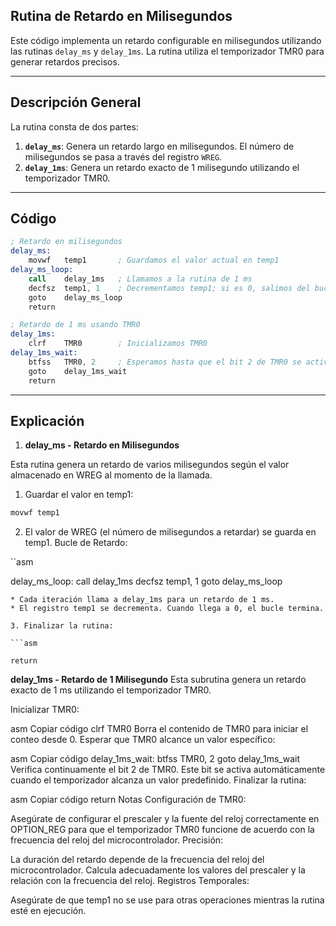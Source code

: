 ## Rutina de Retardo en Milisegundos

Este código implementa un retardo configurable en milisegundos utilizando las rutinas `delay_ms` y `delay_1ms`. La rutina utiliza el temporizador TMR0 para generar retardos precisos.

---

## Descripción General

La rutina consta de dos partes:

1. **`delay_ms`**: Genera un retardo largo en milisegundos. El número de milisegundos se pasa a través del registro `WREG`.
2. **`delay_1ms`**: Genera un retardo exacto de 1 milisegundo utilizando el temporizador TMR0.

---

## Código

```asm
; Retardo en milisegundos
delay_ms:
    movwf   temp1       ; Guardamos el valor actual en temp1
delay_ms_loop:
    call    delay_1ms   ; Llamamos a la rutina de 1 ms
    decfsz  temp1, 1    ; Decrementamos temp1; si es 0, salimos del bucle
    goto    delay_ms_loop
    return

; Retardo de 1 ms usando TMR0
delay_1ms:
    clrf    TMR0        ; Inicializamos TMR0
delay_1ms_wait:
    btfss   TMR0, 2     ; Esperamos hasta que el bit 2 de TMR0 se active
    goto    delay_1ms_wait
    return
```    
---

## Explicación

1. **delay_ms - Retardo en Milisegundos**

Esta rutina genera un retardo de varios milisegundos según el valor almacenado en WREG al momento de la llamada.

1. Guardar el valor en temp1:

```asm
movwf temp1
```
2. El valor de WREG (el número de milisegundos a retardar) se guarda en temp1.
Bucle de Retardo:

``asm

delay_ms_loop:
    call delay_1ms
    decfsz temp1, 1
    goto delay_ms_loop
    
```
* Cada iteración llama a delay_1ms para un retardo de 1 ms.
* El registro temp1 se decrementa. Cuando llega a 0, el bucle termina.

3. Finalizar la rutina:

```asm

return
```

**delay_1ms - Retardo de 1 Milisegundo**
Esta subrutina genera un retardo exacto de 1 ms utilizando el temporizador TMR0.

Inicializar TMR0:

asm
Copiar código
clrf TMR0
Borra el contenido de TMR0 para iniciar el conteo desde 0.
Esperar que TMR0 alcance un valor específico:

asm
Copiar código
delay_1ms_wait:
    btfss TMR0, 2
    goto delay_1ms_wait
Verifica continuamente el bit 2 de TMR0. Este bit se activa automáticamente cuando el temporizador alcanza un valor predefinido.
Finalizar la rutina:

asm
Copiar código
return
Notas
Configuración de TMR0:

Asegúrate de configurar el prescaler y la fuente del reloj correctamente en OPTION_REG para que el temporizador TMR0 funcione de acuerdo con la frecuencia del reloj del microcontrolador.
Precisión:

La duración del retardo depende de la frecuencia del reloj del microcontrolador. Calcula adecuadamente los valores del prescaler y la relación con la frecuencia del reloj.
Registros Temporales:

Asegúrate de que temp1 no se use para otras operaciones mientras la rutina esté en ejecución.

